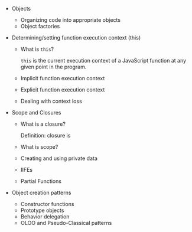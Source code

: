 * Objects

  * Organizing code into appropriate objects
  * Object factories

* Determining/setting function execution context (this)

  * What is `this`?

    `this` is the current execution context of a JavaScript function at any given point in the program.

  * Implicit function execution context
  * Explicit function execution context
  * Dealing with context loss

* Scope and Closures

  * What is a closure?

    Definition: closure is

  * What is scope?
  * Creating and using private data
  * IIFEs
  * Partial Functions

* Object creation patterns
  * Constructor functions
  * Prototype objects
  * Behavior delegation
  * OLOO and Pseudo-Classical patterns


